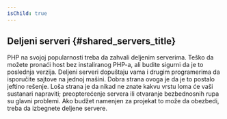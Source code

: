 ```yaml
---
isChild: true
---
```


## Deljeni serveri {#shared_servers_title}

PHP na svojoj popularnosti treba da zahvali deljenim serverima. Teško da možete pronaći host bez instaliranog PHP-a, ali
budite sigurni da je to poslednja verzija. Deljeni serveri dopuštaju vama i drugim programerima da isporučite sajtove na
jednoj mašini. Dobra strana ovoga je da je to postalo jeftino rešenje. Loša strana je da nikad ne znate kakvu vrstu loma
će vaši sustanari napraviti; preopterećenje servera ili otvaranje bezbednosnih rupa su glavni problemi. Ako budžet 
namenjen za projekat to može da obezbedi, treba da izbegnete deljene servere.
